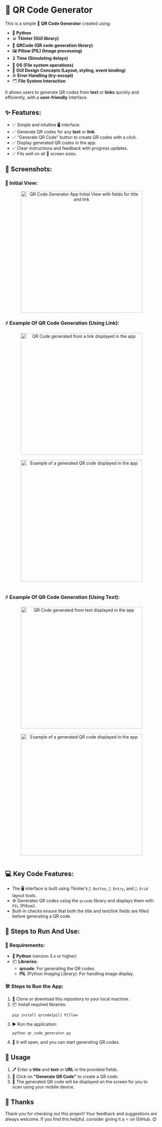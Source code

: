 <h1>🌟 QR Code Generator</h1>

<p>This is a simple 📱 <b>QR Code Generator</b> created using:</p>
<ul>
    <li>🐍 <b>Python</b></li>
    <li>📊 <b>Tkinter (GUI library)</b></li>
    <li>🔗 <b>QRCode (QR code generation library)</b></li>
    <li>🖼️ <b>Pillow (PIL) (Image processing)</b></li>
    <li>⏳ <b>Time (Simulating delays)</b></li>
    <li>📂 <b>OS (File system operations)</b></li>
    <li>🎨 <b>GUI Design Concepts (Layout, styling, event binding)</b></li>
    <li>⚙️ <b>Error Handling (try-except)</b></li>
    <li>🗂️ <b>File System Interaction</b></li>
</ul>
<p>It allows users to generate QR codes from <b>text</b> or <b>links</b> quickly and efficiently, with a <b>user-friendly</b> interface.</p>

<h2>✨ Features:</h2>
<ul>
    <li>✅ Simple and intuitive 🖥️ interface.</li>
    <li>✅ Generate QR codes for any <b>text</b> or <b>link</b>.</li>
    <li>✅ "Generate QR Code" button to create QR codes with a click.</li>
    <li>✅ Display generated QR codes in the app.</li>
    <li>✅ Clear instructions and feedback with progress updates.</li>
    <li>✅ Fits well on all 📱 screen sizes.</li>
</ul>

<h2>📸 Screenshots:</h2>

<h3>👀 Initial View:</h3>
<div style="text-align:center;">
    <img src="https://github.com/user-attachments/assets/25c051d3-e8c5-40ed-a000-2545c316ccc3" 
         alt="QR Code Generator App Initial View with fields for title and link" style="width: 400px; height: auto;">
</div>

<h3>⚡ Example Of QR Code Generation (Using Link):</h3>
<div style="text-align:center;">
    <img src="https://github.com/user-attachments/assets/6938454a-ad2a-4bcc-9306-acb94fe8211f" 
         alt="QR Code generated from a link displayed in the app" style="width: 400px; height: auto;">
</div>
<br>

<div style="text-align:center;">
    <img src="https://github.com/user-attachments/assets/88b7863f-6ef4-4b36-a23a-6f073d37a2e2" 
         alt="Example of a generated QR code displayed in the app" style="width: 400px; height: auto;">
</div>
<br>

<h3>⚡ Example Of QR Code Generation (Using Text):</h3>
<div style="text-align:center;">
    <img src="https://github.com/user-attachments/assets/6022060e-c6d6-49b5-9210-086577ff0b91"
         alt="QR Code generated from text displayed in the app" style="width: 400px; height: auto;">
</div>
<br>

<div style="text-align:center;">
    <img src="https://github.com/user-attachments/assets/67acbf65-fcef-4f9d-9485-54dc6c5767ab"
         alt="Example of a generated QR code displayed in the app" style="width: 400px; height: auto;">
</div>
<br>

<h2>💻 Key Code Features:</h2>
<ul>
    <li>The 🖥️ interface is built using Tkinter’s <code>🔘 Button</code>, <code>📝 Entry</code>, and <code>📐 Grid</code> layout tools.</li>
    <li>⚙️ Generates QR codes using the <code>qrcode</code> library and displays them with <code>PIL</code> (Pillow).</li>
    <li>Built-in checks ensure that both the title and text/link fields are filled before generating a QR code.</li>
</ul>

<h2>📂 Steps to Run And Use:</h2>

<h3>🔧 Requirements:</h3>
<ul>
    <li>🐍 <b>Python</b> (version 3.x or higher)</li>
    <li>📦 <b>Libraries:</b>
        <ul>
            <li><b>qrcode</b>: For generating the QR codes.</li>
            <li><b>PIL</b> (Python Imaging Library): For handling image display.</li>
        </ul>
    </li>
</ul>

<h3>🛠️ Steps to Run the App:</h3>
<ol>
    <li>📂 Clone or download this repository to your local machine.</li>
    <li>📦 Install required libraries:</li>
    <pre><code>pip install qrcode[pil] Pillow</code></pre>
    <li>▶️ Run the application:</li>
    <pre><code>python qr_code_generator.py</code></pre>
    <li>🎉 It will open, and you can start generating QR codes.</li>
</ol>

<h2>📄 Usage</h2>
<ol>
    <li>🖊️ Enter a <b>title</b> and <b>text</b> or <b>URL</b> in the provided fields.</li>
    <li>🚀 Click on <b>"Generate QR Code"</b> to create a QR code.</li>
    <li>📸 The generated QR code will be displayed on the screen for you to scan using your mobile device.</li>
</ol>

<h2>🙏 Thanks</h2>
<p>Thank you for checking out this project! Your feedback and suggestions are always welcome. If you find this helpful, consider giving it a ⭐ on GitHub. 😊</p>
